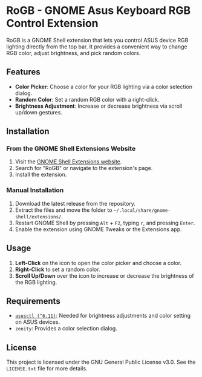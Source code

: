 # RoGB - GNOME Asus Keyboard RGB Control Extension

RoGB is a GNOME Shell extension that lets you control ASUS device RGB lighting directly from the top bar. It provides a convenient way to change RGB color, adjust brightness, and pick random colors.

## Features

- **Color Picker**: Choose a color for your RGB lighting via a color selection dialog.
- **Random Color**: Set a random RGB color with a right-click.
- **Brightness Adjustment**: Increase or decrease brightness via scroll up/down gestures.

## Installation

### From the GNOME Shell Extensions Website

1. Visit the [GNOME Shell Extensions website](https://extensions.gnome.org).
2. Search for "RoGB" or navigate to the extension's page.
3. Install the extension.

### Manual Installation

1. Download the latest release from the repository.
2. Extract the files and move the folder to `~/.local/share/gnome-shell/extensions/`.
3. Restart GNOME Shell by pressing `Alt` + `F2`, typing `r`, and pressing `Enter`.
4. Enable the extension using GNOME Tweaks or the Extensions app.

## Usage

1. **Left-Click** on the icon to open the color picker and choose a color.
2. **Right-Click** to set a random color.
3. **Scroll Up/Down** over the icon to increase or decrease the brightness of the RGB lighting.

## Requirements

- [`asusctl (^6.11)`](https://gitlab.com/asus-linux/asusctl): Needed for brightness adjustments and color setting on ASUS devices.
- `zenity`: Provides a color selection dialog.

## License

This project is licensed under the GNU General Public License v3.0. See the `LICENSE.txt` file for more details.